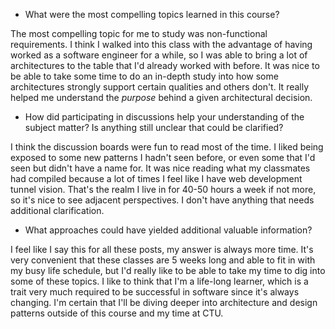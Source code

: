 -   What were the most compelling topics learned in this course?

The most compelling topic for me to study was non-functional
requirements. I think I walked into this class with the advantage of
having worked as a software engineer for a while, so I was able to bring
a lot of architectures to the table that I'd already worked with before.
It was nice to be able to take some time to do an in-depth study into
how some architectures strongly support certain qualities and others
don't. It really helped me understand the *purpose* behind a given
architectural decision.

-   How did participating in discussions help your understanding of the
    subject matter? Is anything still unclear that could be clarified?

I think the discussion boards were fun to read most of the time. I liked
being exposed to some new patterns I hadn't seen before, or even some
that I'd seen but didn't have a name for. It was nice reading what my
classmates had compiled because a lot of times I feel like I have web
development tunnel vision. That's the realm I live in for 40-50 hours a
week if not more, so it's nice to see adjacent perspectives. I don't
have anything that needs additional clarification.

-   What approaches could have yielded additional valuable information?

I feel like I say this for all these posts, my answer is always more
time. It's very convenient that these classes are 5 weeks long and able
to fit in with my busy life schedule, but I'd really like to be able to
take my time to dig into some of these topics. I like to think that I'm
a life-long learner, which is a trait very much required to be
successful in software since it's always changing. I'm certain that I'll
be diving deeper into architecture and design patterns outside of this
course and my time at CTU.

